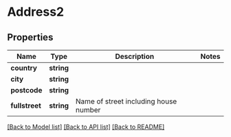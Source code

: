# Address2

## Properties
Name | Type | Description | Notes
------------ | ------------- | ------------- | -------------
**country** | **string** |  | 
**city** | **string** |  | 
**postcode** | **string** |  | 
**fullstreet** | **string** | Name of street including house number | 

[[Back to Model list]](../README.md#documentation-for-models) [[Back to API list]](../README.md#documentation-for-api-endpoints) [[Back to README]](../README.md)



